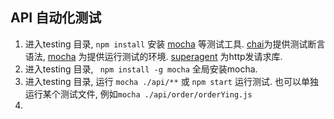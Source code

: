 ## API 自动化测试

1. 进入testing 目录, ``` npm install ``` 安装 [mocha]  等测试工具. [chai]为提供测试断言语法,  [mocha] 为提供运行测试的环境. [superagent] 为http发请求库.
2. 进入testing 目录, ``` npm install -g mocha``` 全局安装mocha.
3. 进入testing 目录, 运行 ``` mocha ./api/** ``` 或 ``` npm start ``` 运行测试. 也可以单独运行某个测试文件, 例如``` mocha ./api/order/orderYing.js ```
4. 


[mocha]: https://mochajs.org/
[chai]: http://chaijs.com/
[superagent]: https://github.com/visionmedia/superagent


